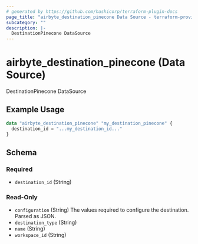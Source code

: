 ```yaml
---
# generated by https://github.com/hashicorp/terraform-plugin-docs
page_title: "airbyte_destination_pinecone Data Source - terraform-provider-airbyte"
subcategory: ""
description: |-
  DestinationPinecone DataSource
---
```


# airbyte_destination_pinecone (Data Source)

DestinationPinecone DataSource

## Example Usage

```terraform
data "airbyte_destination_pinecone" "my_destination_pinecone" {
  destination_id = "...my_destination_id..."
}
```

<!-- schema generated by tfplugindocs -->
## Schema

### Required

- `destination_id` (String)

### Read-Only

- `configuration` (String) The values required to configure the destination. Parsed as JSON.
- `destination_type` (String)
- `name` (String)
- `workspace_id` (String)
